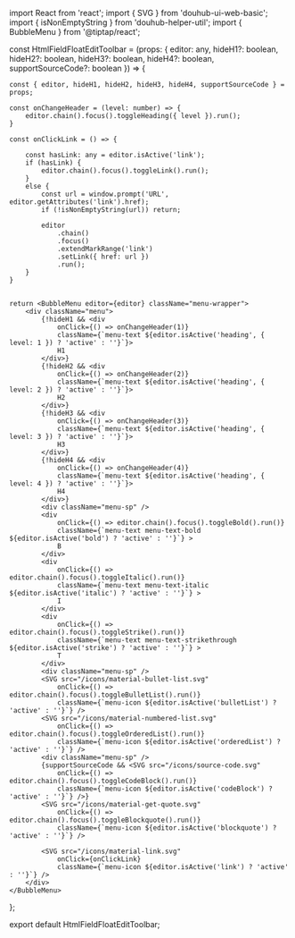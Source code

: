 import React from 'react';
import { SVG } from 'douhub-ui-web-basic';
import { isNonEmptyString } from 'douhub-helper-util';
import {  BubbleMenu  } from '@tiptap/react';


const HtmlFieldFloatEditToolbar = (props: {
    editor: any,
    hideH1?: boolean,
    hideH2?: boolean,
    hideH3?: boolean,
    hideH4?: boolean,
    supportSourceCode?: boolean
}) => {

    const { editor, hideH1, hideH2, hideH3, hideH4, supportSourceCode } = props;

    const onChangeHeader = (level: number) => {
        editor.chain().focus().toggleHeading({ level }).run();
    }

    const onClickLink = () => {

        const hasLink: any = editor.isActive('link');
        if (hasLink) {
            editor.chain().focus().toggleLink().run();
        }
        else {
            const url = window.prompt('URL', editor.getAttributes('link').href);
            if (!isNonEmptyString(url)) return;

            editor
                .chain()
                .focus()
                .extendMarkRange('link')
                .setLink({ href: url })
                .run();
        }
    }


    return <BubbleMenu editor={editor} className="menu-wrapper">
        <div className="menu">
            {!hideH1 && <div
                onClick={() => onChangeHeader(1)}
                className={`menu-text ${editor.isActive('heading', { level: 1 }) ? 'active' : ''}`}>
                H1
            </div>}
            {!hideH2 && <div
                onClick={() => onChangeHeader(2)}
                className={`menu-text ${editor.isActive('heading', { level: 2 }) ? 'active' : ''}`}>
                H2
            </div>}
            {!hideH3 && <div
                onClick={() => onChangeHeader(3)}
                className={`menu-text ${editor.isActive('heading', { level: 3 }) ? 'active' : ''}`}>
                H3
            </div>}
            {!hideH4 && <div
                onClick={() => onChangeHeader(4)}
                className={`menu-text ${editor.isActive('heading', { level: 4 }) ? 'active' : ''}`}>
                H4
            </div>}
            <div className="menu-sp" />
            <div
                onClick={() => editor.chain().focus().toggleBold().run()}
                className={`menu-text menu-text-bold ${editor.isActive('bold') ? 'active' : ''}`} >
                B
            </div>
            <div
                onClick={() => editor.chain().focus().toggleItalic().run()}
                className={`menu-text menu-text-italic ${editor.isActive('italic') ? 'active' : ''}`} >
                I
            </div>
            <div
                onClick={() => editor.chain().focus().toggleStrike().run()}
                className={`menu-text menu-text-strikethrough ${editor.isActive('strike') ? 'active' : ''}`} >
                T
            </div>
            <div className="menu-sp" />
            <SVG src="/icons/material-bullet-list.svg"
                onClick={() => editor.chain().focus().toggleBulletList().run()}
                className={`menu-icon ${editor.isActive('bulletList') ? 'active' : ''}`} />
            <SVG src="/icons/material-numbered-list.svg"
                onClick={() => editor.chain().focus().toggleOrderedList().run()}
                className={`menu-icon ${editor.isActive('orderedList') ? 'active' : ''}`} />
            <div className="menu-sp" />
            {supportSourceCode && <SVG src="/icons/source-code.svg"
                onClick={() => editor.chain().focus().toggleCodeBlock().run()}
                className={`menu-icon ${editor.isActive('codeBlock') ? 'active' : ''}`} />}
            <SVG src="/icons/material-get-quote.svg"
                onClick={() => editor.chain().focus().toggleBlockquote().run()}
                className={`menu-icon ${editor.isActive('blockquote') ? 'active' : ''}`} />

            <SVG src="/icons/material-link.svg"
                onClick={onClickLink}
                className={`menu-icon ${editor.isActive('link') ? 'active' : ''}`} />
        </div>
    </BubbleMenu>
};

export default HtmlFieldFloatEditToolbar;